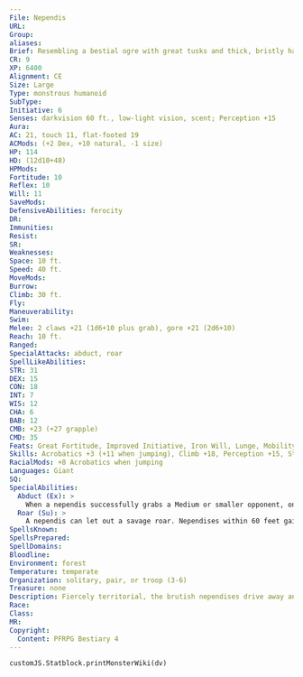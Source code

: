 ```yaml
---
File: Nependis
URL: 
Group: 
aliases: 
Brief: Resembling a bestial ogre with great tusks and thick, bristly hair, this brute seems quite nimble despite its cloven hooves.
CR: 9
XP: 6400
Alignment: CE
Size: Large
Type: monstrous humanoid
SubType: 
Initiative: 6
Senses: darkvision 60 ft., low-light vision, scent; Perception +15
Aura: 
AC: 21, touch 11, flat-footed 19
ACMods: (+2 Dex, +10 natural, -1 size)
HP: 114
HD: (12d10+48)
HPMods: 
Fortitude: 10
Reflex: 10
Will: 11
SaveMods: 
DefensiveAbilities: ferocity
DR: 
Immunities: 
Resist: 
SR: 
Weaknesses: 
Space: 10 ft.
Speed: 40 ft.
MoveMods: 
Burrow: 
Climb: 30 ft.
Fly: 
Maneuverability: 
Swim: 
Melee: 2 claws +21 (1d6+10 plus grab), gore +21 (2d6+10)
Reach: 10 ft.
Ranged: 
SpecialAttacks: abduct, roar
SpellLikeAbilities: 
STR: 31
DEX: 15
CON: 18
INT: 7
WIS: 12
CHA: 6
BAB: 12
CMB: +23 (+27 grapple)
CMD: 35
Feats: Great Fortitude, Improved Initiative, Iron Will, Lunge, MobilityB, Power Attack, Skill Focus (Stealth)
Skills: Acrobatics +3 (+11 when jumping), Climb +18, Perception +15, Stealth +17, Survival +6
RacialMods: +8 Acrobatics when jumping
Languages: Giant
SQ: 
SpecialAbilities:
  Abduct (Ex): >
    When a nependis successfully grabs a Medium or smaller opponent, on that turn it can spend a swift action to move up to its speed. This movement provokes attacks of opportunity as normal. A nependis that succeeds at a second grapple check against the opponent can move up to its full speed as a swift action instead of up to half its speed.
  Roar (Su): >
    A nependis can let out a savage roar. Nependises within 60 feet gain a +2 morale bonus on attack rolls, saving throws, and weapon damage rolls for 1d4 rounds. All other creatures other within range of the roar become shaken for 1d4 rounds (Will DC 14 negates); this is a mind-affecting sonic fear effect. The save DC is Charisma-based.
SpellsKnown: 
SpellsPrepared: 
SpellDomains: 
Bloodline: 
Environment: forest
Temperature: temperate
Organization: solitary, pair, or troop (3-6)
Treasure: none
Description: Fiercely territorial, the brutish nependises drive away any other large predators from their hunting grounds, even others of their kind. Only mated pairs caring for a litter tolerate each other, and even they separate once the offspring are old enough to fend for themselves. Nependises favors intelligent prey, fey in particular, both for the taste and the thrill of the hunt. They ambush opponents by jumping down from trees, grabbing the creatures, then retreating to find a safe place to eat. When challenged in its territory, a nependis drops from the trees, roars, then fights on foot. A nependis's sharp hooves allow it to climb trees as well as a great cat, leaving telltale scars in the bark. While nependises appear as hybrids of apes and boars, they aren't related to either. Some ascribe the origins of these creatures to a clan of ogres cursed into monstrous forms, or guardians bred and raised by the fey who later turned upon their former masters. A full-grown nependis stands 9 feet tall and weighs 600 pounds. A newborn nependis takes 4 years to reach maturity. Nependises rarely die from natural causes, and they live as long as 80 years.
Race: 
Class: 
MR: 
Copyright:
  Content: PFRPG Bestiary 4
---
```

```dataviewjs
customJS.Statblock.printMonsterWiki(dv)
```
